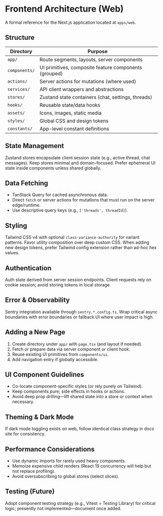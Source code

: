 # Frontend Architecture (Web)

A formal reference for the Next.js application located at `apps/web`.

## Structure
| Directory | Purpose |
| --------- | ------- |
| `app/` | Route segments, layouts, server components |
| `components/` | UI primitives, composite feature components (grouped) |
| `actions/` | Server actions for mutations (where used) |
| `services/` | API client wrappers and abstractions |
| `stores/` | Zustand state containers (chat, settings, threads) |
| `hooks/` | Reusable state/data hooks |
| `assets/` | Icons, images, static media |
| `styles/` | Global CSS and design tokens |
| `constants/` | App-level constant definitions |

## State Management
Zustand stores encapsulate client session state (e.g., active thread, chat messages). Keep stores minimal and domain-focused. Prefer ephemeral UI state inside components unless shared globally.

## Data Fetching
- TanStack Query for cached asynchronous data.
- Direct `fetch` or server actions for mutations that must run on the server edge/runtime.
- Use descriptive query keys (e.g., `['threads', threadId]`).

## Styling
Tailwind CSS v4 with optional `class-variance-authority` for variant patterns. Favor utility composition over deep custom CSS. When adding new design tokens, prefer Tailwind config extension rather than ad-hoc hex values.

## Authentication
Auth state derived from server session endpoints. Client requests rely on cookie session; avoid storing tokens in local storage.

## Error & Observability
Sentry integration available through `sentry.*.config.ts`. Wrap critical async boundaries with error boundaries or fallback UI where user impact is high.

## Adding a New Page
1. Create directory under `app/` with `page.tsx` (and layout if needed).
2. Fetch or prepare data via server component or client hook.
3. Reuse existing UI primitives from `components/ui`.
4. Add navigation entry if globally accessible.

## UI Component Guidelines
- Co-locate component-specific styles (or rely purely on Tailwind).
- Keep components pure; side effects in hooks or actions.
- Avoid deep prop drilling—lift shared state into a store or context when necessary.

## Theming & Dark Mode
If dark mode toggling exists on web, follow identical class strategy in docs site for consistency.

## Performance Considerations
- Use dynamic imports for rarely used heavy components.
- Memoize expensive child renders (React 19 concurrency will help but not replace profiling).
- Avoid oversubscribing to global stores (select slices).

## Testing (Future)
Adopt component testing strategy (e.g., Vitest + Testing Library) for critical logic; presently not implemented—document once added.
